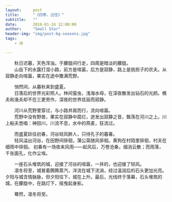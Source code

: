```yaml
---
layout:     post
title:      "《四季，过往》"
subtitle:   ""
date:       2016-01-24 12:00:00
author:     "Small Star"
header-img: "img/post-bg-seasons.jpg"
tags:
    - 诗

---
```


　　秋日迟暮，天色浑浊。于朦胧间行走，四周是暗淡的朦胧。<br>
　　山岳下的水露打湿小路，前方是喧嚣，后方是寂静，路上是挑担子的农夫。从寂静走向喧嚣，果实在途中撒满荒野。

　　悄然间，从暮秋来到盛夏。<br>
　　日落后的世界光彩照人。林间萤虫，浅海水母，在深夜散发出钻石的光颜。樵夫和渔夫却不在三更劳作，深夜的世界炫丽而寂静。

　　河川从荒野里穿过，与小路并肩而行，流向喧嚣。<br>
　　荒野中没有野兽，果实在寂静中腐烂，迸发出寂静之音，飘荡在河川之上。川上船夫悠唱：神田川，川流不息，水中的燕麦，狂流过。

　　而盛夏跃往初春，河谷轻风醉人，只待孔子的暮春。<br>
　　轻风溢出河谷，在田野间徘徊，蒲公英随风徘徊。黄狗在村陌里徘徊，村夫在细雨中徘徊。
初春有一场夜来风雨——起风后，万卷沧桑，烟消云散；而雨落，千张面孔，化作尘埃。

　　一座石头堆筑的城，迎接了河谷的喧嚣，一并的，也迎接了轻风。<br>
　　凛冬将至，城冒着腾腾蒸汽，洋流在城下流淌，经过温润后的石头更加光亮。夕阳与城含情脉脉，但夕阳往下，城在上升。最后，光线终于落幕，石头堆筑的城，在朦胧中，在路灯下，摇曳起身影。

　　蓦然，凛冬将至。